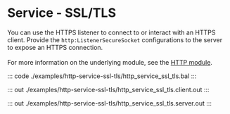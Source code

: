 # Service - SSL/TLS

You can use the HTTPS listener to connect to or interact with an HTTPS client.
Provide the `http:ListenerSecureSocket` configurations to the server to
expose an HTTPS connection.<br/><br/>
For more information on the underlying module, 
see the [HTTP module](https://docs.central.ballerina.io/ballerina/http/latest/).

::: code ./examples/http-service-ssl-tls/http_service_ssl_tls.bal :::

::: out ./examples/http-service-ssl-tls/http_service_ssl_tls.client.out :::

::: out ./examples/http-service-ssl-tls/http_service_ssl_tls.server.out :::